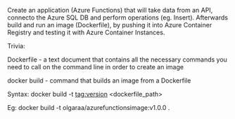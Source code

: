 Create an application (Azure Functions) that will take data from an API, connecto the Azure SQL DB and perform operations (eg. Insert). Afterwards build and run an image (Dockerfile), by pushing it into Azure Container Registry and testing it with Azure Container Instances.

Trivia:

Dockerfile - a text document that contains all the necessary commands you need to call on the command line in order to create an image

docker build - command that builds an image from a Dockerfile

Syntax:
docker build -t <tag:version> <dockerfile_path>

Eg:
docker build -t olgaraa/azurefunctionsimage:v1.0.0 .
